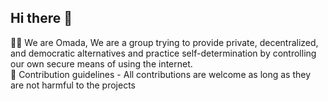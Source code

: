 ## Hi there 👋

🙋‍♀️ We are Omada, We are a group trying to provide private, decentralized, and democratic alternatives and practice self-determination by controlling our own secure means of using the internet. <br>
🌈 Contribution guidelines - All contributions are welcome as long as they are not harmful to the projects 
